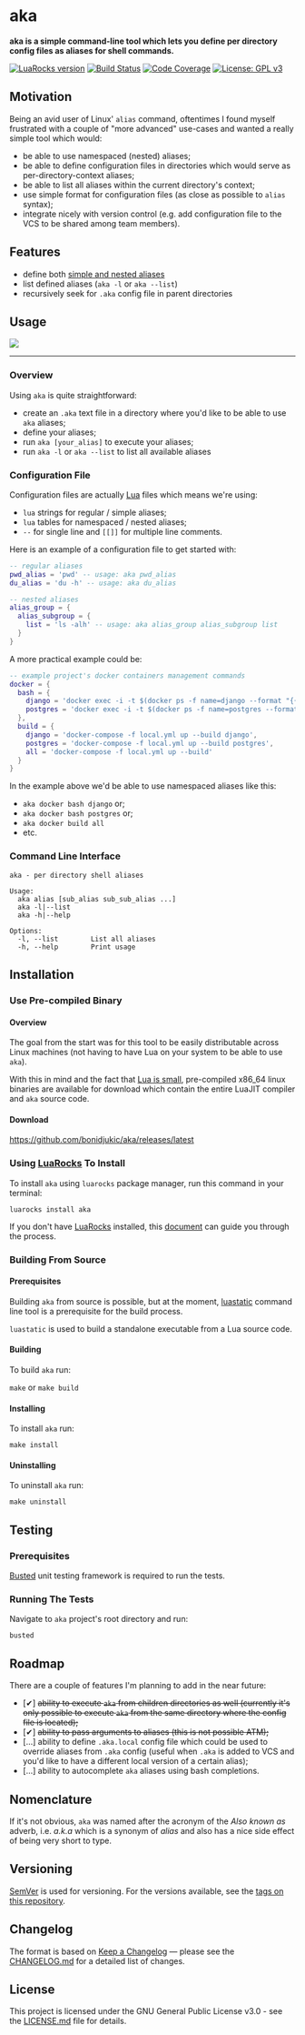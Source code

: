 # aka

**aka is a simple command-line tool which lets you define per directory config files as aliases for shell commands.**


[![LuaRocks version](https://img.shields.io/luarocks/v/bonidjukic/aka.svg)](https://luarocks.org/modules/bonidjukic/aka)
[![Build Status](https://travis-ci.org/bonidjukic/aka.svg?branch=master)](https://travis-ci.org/bonidjukic/aka)
[![Code Coverage](https://codecov.io/github/bonidjukic/aka/branch/master/graphs/badge.svg)](https://codecov.io/gh/bonidjukic/aka/branch/master)
[![License: GPL v3](https://img.shields.io/badge/License-GPLv3-blue.svg)](https://www.gnu.org/licenses/gpl-3.0)

## Motivation

Being an avid user of Linux' `alias` command, oftentimes I found myself frustrated with a couple of "more advanced" use-cases and wanted a really simple tool which would:

- be able to use namespaced (nested) aliases;
- be able to define configuration files in directories which would serve as per-directory-context aliases;
- be able to list all aliases within the current directory's context;
- use simple format for configuration files (as close as possible to `alias` syntax);
- integrate nicely with version control (e.g. add configuration file to the VCS to be shared among team members).

## Features

- define both [simple and nested aliases](#configuration-file)
- list defined aliases (`aka -l` or `aka --list`)
- recursively seek for `.aka` config file in parent directories

## Usage

<a href="https://asciinema.org/a/215736?autoplay=1" target="_blank"><img src="https://asciinema.org/a/215736.svg" /></a>

---

### Overview
Using `aka` is quite straightforward:

- create an `.aka` text file in a directory where you'd like to be able to use `aka` aliases;
- define your aliases;
- run `aka [your_alias]` to execute your aliases;
- run `aka -l` or `aka --list` to list all available aliases

### Configuration File

Configuration files are actually [Lua](https://www.lua.org/) files which means we're using:

- `lua` strings for regular / simple aliases;
- `lua` tables for namespaced / nested aliases;
- `--` for single line and `[[]]` for multiple line comments.

Here is an example of a configuration file to get started with:
```lua
-- regular aliases
pwd_alias = 'pwd' -- usage: aka pwd_alias
du_alias = 'du -h' -- usage: aka du_alias

-- nested aliases
alias_group = {
  alias_subgroup = {
    list = 'ls -alh' -- usage: aka alias_group alias_subgroup list
  }
}
```
A more practical example could be:

```lua
-- example project's docker containers management commands
docker = {
  bash = {
    django = 'docker exec -i -t $(docker ps -f name=django --format "{{.Names}}") /bin/bash',
    postgres = 'docker exec -i -t $(docker ps -f name=postgres --format "{{.Names}}") /bin/bash'
  },
  build = {
    django = 'docker-compose -f local.yml up --build django',
    postgres = 'docker-compose -f local.yml up --build postgres',
    all = 'docker-compose -f local.yml up --build'
  }
}
```

In the example above we'd be able to use namespaced aliases like this:
- `aka docker bash django` or;
- `aka docker bash postgres` or;
- `aka docker build all`
- etc.

### Command Line Interface

```
aka - per directory shell aliases

Usage:
  aka alias [sub_alias sub_sub_alias ...]
  aka -l|--list
  aka -h|--help

Options:
  -l, --list        List all aliases
  -h, --help        Print usage
```

## Installation

### Use Pre-compiled Binary

#### Overview

The goal from the start was for this tool to be easily distributable across Linux machines (not having to have Lua on your system to be able to use `aka`).

With this in mind and the fact that [Lua is small](https://www.lua.org/about.html), pre-compiled x86_64 linux binaries are available for download which contain the entire LuaJIT compiler and `aka` source code.

#### Download

https://github.com/bonidjukic/aka/releases/latest

### Using [LuaRocks](https://luarocks.org) To Install

To install `aka` using `luarocks` package manager, run this command in your terminal:

```
luarocks install aka
```

If you don't have [LuaRocks](https://luarocks.org)  installed, this [document](https://github.com/luarocks/luarocks/wiki/Download)  can guide you through the process.

### Building From Source

#### Prerequisites
Building `aka` from source is possible, but at the moment, [luastatic](https://github.com/ers35/luastatic) command line tool is a prerequisite for the build process.

`luastatic` is used to build a standalone executable from a Lua source code.

#### Building

To build `aka` run:

`make` or `make build`

#### Installing

To install `aka` run:

```make install```

#### Uninstalling

To uninstall `aka` run:

```make uninstall```

## Testing

### Prerequisites

[Busted](https://github.com/Olivine-Labs/busted) unit testing framework is required to run the tests.

### Running The Tests

Navigate to `aka` project's root directory and run:

```
busted
```

## Roadmap

There are a couple of features I'm planning to add in the near future:

- [✔] ~~ability to execute `aka` from children directories as well (currently it's only possible to execute `aka` from the same directory where the config file is located);~~
- [✔] ~~ability to pass arguments to aliases (this is not possible ATM);~~
- [...] ability to define `.aka.local` config file which could be used to override aliases from `.aka` config (useful when `.aka` is added to VCS and you'd like to have a different local version of a certain alias);
- [...] ability to autocomplete `aka` aliases using bash completions.

## Nomenclature

If it's not obvious, `aka` was named after the acronym of the *Also known as* adverb, i.e. *a.k.a* which is a synonym of *alias* and also has a nice side effect of being very short to type.

## Versioning

[SemVer](http://semver.org/) is used for versioning. For the versions available, see the [tags on this repository](https://github.com/bonidjukic/aka/tags).

## Changelog

The format is based on [Keep a Changelog](https://keepachangelog.com/en/1.0.0/) &mdash; please see the [CHANGELOG.md](CHANGELOG.md) for a detailed list of changes.

## License

This project is licensed under the GNU General Public License v3.0 - see the [LICENSE.md](LICENSE.md) file for details.
